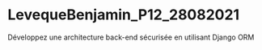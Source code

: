 # LevequeBenjamin_P12_28082021
Développez une architecture back-end sécurisée en utilisant Django ORM
